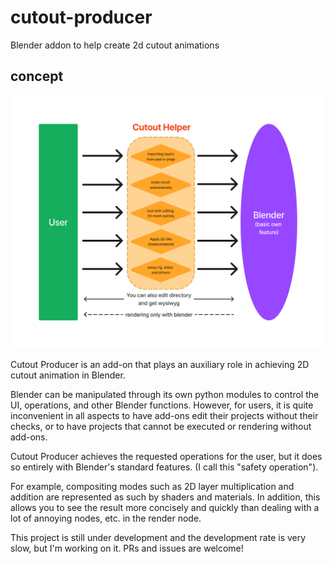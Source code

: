# cutout-producer

Blender addon to help create 2d cutout animations

## concept

![image](assets/cutout-helper.png)

Cutout Producer is an add-on that plays an auxiliary role in achieving 2D cutout animation in Blender.

Blender can be manipulated through its own python modules to control the UI, operations, and other Blender functions. However, for users, it is quite inconvenient in all aspects to have add-ons edit their projects without their checks, or to have projects that cannot be executed or rendering without add-ons.

Cutout Producer achieves the requested operations for the user, but it does so entirely with Blender's standard features. (I call this "safety operation").

For example, compositing modes such as 2D layer multiplication and addition are represented as such by shaders and materials. In addition, this allows you to see the result more concisely and quickly than dealing with a lot of annoying nodes, etc. in the render node.

This project is still under development and the development rate is very slow, but I'm working on it.
PRs and issues are welcome!
